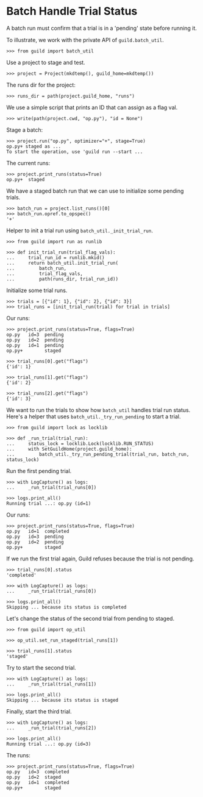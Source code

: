 # Batch Handle Trial Status

A batch run must confirm that a trial is in a 'pending' state before
running it.

To illustrate, we work with the private API of `guild.batch_util`.

    >>> from guild import batch_util

Use a project to stage and test.

    >>> project = Project(mkdtemp(), guild_home=mkdtemp())

The runs dir for the project:

    >>> runs_dir = path(project.guild_home, "runs")

We use a simple script that prints an ID that can assign as a flag val.

    >>> write(path(project.cwd, "op.py"), "id = None")

Stage a batch:

    >>> project.run("op.py", optimizer="+", stage=True)
    op.py+ staged as ...
    To start the operation, use 'guild run --start ...

The current runs:

    >>> project.print_runs(status=True)
    op.py+  staged

We have a staged batch run that we can use to initialize some pending
trials.

    >>> batch_run = project.list_runs()[0]
    >>> batch_run.opref.to_opspec()
    '+'

Helper to init a trial run using `batch_util._init_trial_run`.

    >>> from guild import run as runlib

    >>> def init_trial_run(trial_flag_vals):
    ...     trial_run_id = runlib.mkid()
    ...     return batch_util.init_trial_run(
    ...         batch_run,
    ...         trial_flag_vals,
    ...         path(runs_dir, trial_run_id))


Initialize some trial runs.

    >>> trials = [{"id": 1}, {"id": 2}, {"id": 3}]
    >>> trial_runs = [init_trial_run(trial) for trial in trials]

Our runs:

    >>> project.print_runs(status=True, flags=True)
    op.py   id=3  pending
    op.py   id=2  pending
    op.py   id=1  pending
    op.py+        staged

    >>> trial_runs[0].get("flags")
    {'id': 1}

    >>> trial_runs[1].get("flags")
    {'id': 2}

    >>> trial_runs[2].get("flags")
    {'id': 3}

We want to run the trials to show how `batch_util` handles trial run
status. Here's a helper that uses `batch_util._try_run_pending` to
start a trial.

    >>> from guild import lock as locklib

    >>> def _run_trial(trial_run):
    ...     status_lock = locklib.Lock(locklib.RUN_STATUS)
    ...     with SetGuildHome(project.guild_home):
    ...         batch_util._try_run_pending_trial(trial_run, batch_run, status_lock)

Run the first pending trial.

    >>> with LogCapture() as logs:
    ...     _run_trial(trial_runs[0])

    >>> logs.print_all()
    Running trial ...: op.py (id=1)

Our runs:

    >>> project.print_runs(status=True, flags=True)
    op.py   id=1  completed
    op.py   id=3  pending
    op.py   id=2  pending
    op.py+        staged

If we run the first trial again, Guild refuses because the trial is
not pending.

    >>> trial_runs[0].status
    'completed'

    >>> with LogCapture() as logs:
    ...     _run_trial(trial_runs[0])

    >>> logs.print_all()
    Skipping ... because its status is completed

Let's change the status of the second trial from pending to staged.

    >>> from guild import op_util

    >>> op_util.set_run_staged(trial_runs[1])

    >>> trial_runs[1].status
    'staged'

Try to start the second trial.

    >>> with LogCapture() as logs:
    ...     _run_trial(trial_runs[1])

    >>> logs.print_all()
    Skipping ... because its status is staged

Finally, start the third trial.

    >>> with LogCapture() as logs:
    ...     _run_trial(trial_runs[2])

    >>> logs.print_all()
    Running trial ...: op.py (id=3)

The runs:

    >>> project.print_runs(status=True, flags=True)
    op.py   id=3  completed
    op.py   id=2  staged
    op.py   id=1  completed
    op.py+        staged
